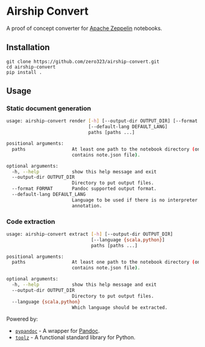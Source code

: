 # Airship Convert

A proof of concept converter for [Apache Zeppelin](https://zeppelin.incubator.apache.org/) notebooks.

## Installation

```
git clone https://github.com/zero323/airship-convert.git
cd airship-convert
pip install .
```

## Usage

### Static document generation

```bash
usage: airship-convert render [-h] [--output-dir OUTPUT_DIR] [--format FORMAT]
                              [--default-lang DEFAULT_LANG]
                              paths [paths ...]

positional arguments:
  paths                 At least one path to the notebook directory (one that
                        contains note.json file).

optional arguments:
  -h, --help            show this help message and exit
  --output-dir OUTPUT_DIR
                        Directory to put output files.
  --format FORMAT       Pandoc supported output format.
  --default-lang DEFAULT_LANG
                        Language to be used if there is no interpreter
                        annotation.
```

### Code extraction

```bash
usage: airship-convert extract [-h] [--output-dir OUTPUT_DIR]
                               [--language {scala,python}]
                               paths [paths ...]

positional arguments:
  paths                 At least one path to the notebook directory (one that
                        contains note.json file).

optional arguments:
  -h, --help            show this help message and exit
  --output-dir OUTPUT_DIR
                        Directory to put output files.
  --language {scala,python}
                        Which language should be extracted.
```

Powered by:

- [`pypandoc`](https://github.com/bebraw/pypando) - A wrapper for [Pandoc](http://johnmacfarlane.net/pandoc/).
- [`toolz`](https://github.com/pytoolz/toolz) - A functional standard library for Python.
